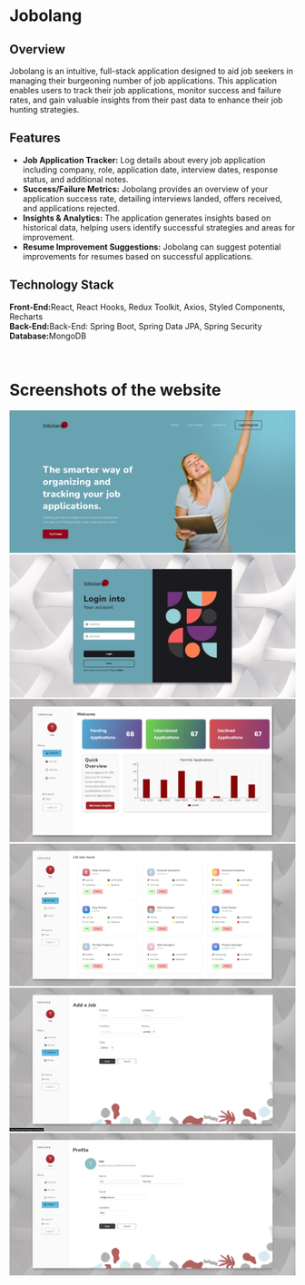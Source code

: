  <h1>Jobolang</h1>
    <h2>Overview</h2>
    <p>
        Jobolang is an intuitive, full-stack application designed to aid job seekers in managing their burgeoning number of job applications. 
        This application enables users to track their job applications, monitor success and failure rates, and gain valuable insights from their 
        past data to enhance their job hunting strategies.
    </p>
    <h2>Features</h2>
    <ul>
        <li><strong>Job Application Tracker:</strong> Log details about every job application including company, role, application date, interview dates, 
            response status, and additional notes.</li>
        <li><strong>Success/Failure Metrics:</strong> Jobolang provides an overview of your application success rate, detailing interviews landed, 
            offers received, and applications rejected.</li>
        <li><strong>Insights & Analytics:</strong> The application generates insights based on historical data, helping users identify successful strategies 
            and areas for improvement.</li>
        <li><strong>Resume Improvement Suggestions:</strong> Jobolang can suggest potential improvements for resumes based on successful applications.</li>
    </ul>
    <h2>Technology Stack</h2>
    <p>
      <strong>Front-End:</strong>React, React Hooks, Redux Toolkit, Axios, Styled Components, Recharts<br>
       <strong>Back-End:</strong>Back-End: Spring Boot, Spring Data JPA, Spring Security<br>
       <strong>Database:</strong>MongoDB
    </p>
 </br>
 <h1>
 Screenshots of the website
 </h1>
 <img src="./screenshots/image-1.jpg" alt="Image didn't load ! Right click and open image in new tab">
 <img src="./screenshots/image-2.jpg"  alt="Image didn't load ! Right click and open image in new tab">
 <img src="./screenshots/image-3.jpg"  alt="Image didn't load ! Right click and open image in new tab">
 <img src="./screenshots/image-4.jpg"  alt="Image didn't load ! Right click and open image in new tab">
 <img src="./screenshots/image-5.jpg"  alt="Image didn't load ! Right click and open image in new tab">
 <img src="./screenshots/image-6.jpg"  alt="Image didn't load ! Right click and open image in new tab">
